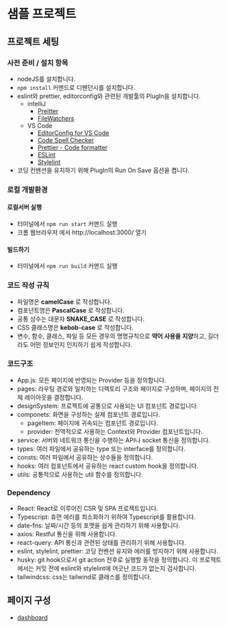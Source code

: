 # 샘플 프로젝트

## 프로젝트 세팅

### 사전 준비 / 설치 항목
- nodeJS를 설치합니다.
- `npm install` 커맨드로 디팬던시를 설치합니다.
- eslint와 prettier, editorconfig와 관련된 개발툴의 PlugIn을 설치합니다.
  - intelliJ
    - [Preitter](https://plugins.jetbrains.com/plugin/10456-prettier)
    - [FileWatchers](https://plugins.jetbrains.com/plugin/7177-file-watchers)
  - VS Code
    - [EditorConfig for VS Code](https://marketplace.visualstudio.com/items?itemName=EditorConfig.EditorConfig)
    - [Code Spell Checker](https://marketplace.visualstudio.com/items?itemName=streetsidesoftware.code-spell-checker)
    - [Prettier - Code formatter](https://marketplace.visualstudio.com/items?itemName=esbenp.prettier-vscode)
    - [ESLint](https://marketplace.visualstudio.com/items?itemName=dbaeumer.vscode-eslint)
    - [Stylelint](https://marketplace.visualstudio.com/items?itemName=stylelint.vscode-stylelint)
- 코딩 컨벤션을 유지하기 위해 PlugIn의 Run On Save 옵션을 켭니다. 

### 로컬 개발환경

#### 로컬서버 실행
- 터미널에서 `npm run start` 커맨드 실행
- 크롬 웹브라우저 에서 http://localhost:3000/ 열기

#### 빌드하기
- 터미널에서 `npm run build` 커맨드 실행

### 코드 작성 규칙
- 파일명은 **camelCase** 로 작성합니다.
- 컴포넌트명은 **PascalCase** 로 작성합니다.
- 공통 상수는 대문자 **SNAKE_CASE** 로 작성합니다.
- CSS 클래스명은 **kebob-case** 로 작성합니다.
- 변수, 함수, 클래스, 파일 등 모든 경우의 명명규칙으로 **약어 사용을 지양**하고, 길더라도 어떤 정보인지 인지하기 쉽게 작성합니다.

### 코드구조
- App.js: 모든 페이지에 반영되는 Provider 등을 정의합니다.
- pages: 라우팅 경로와 일치하는 디렉토리 구조와 페이지로 구성하며, 페이지의 전체 레이아웃을 결정합니다.
- designSystem: 프로젝트에 공통으로 사용되는 UI 컴포넌트 경로입니다.
- componets: 화면을 구성하는 실제 컴포넌트 경로입니다.
  - pageItem: 페이지에 귀속되는 컴포넌트 경로입니다.
  - provider: 전역적으로 사용하는 Context와 Provider 컴포넌트입니다.
- service: 서버와 네트워크 통신을 수행하는 API나 socket 통신을 정의합니다.
- types: 여러 파일에서 공유하는 type 또는 interface를 정의합니다.
- consts: 여러 파일에서 공유하는 상수들을 정의합니다.
- hooks: 여러 컴포넌트에서 공유하는 react custom hook을 정의합니다.
- utils: 공통적으로 사용하는 util 함수를 정의합니다.

### Dependency
- React: React로 이루어진 CSR 및 SPA 프로젝트입니다.
- Typescript: 휴먼 에러를 최소화하기 위하여 Typescript를 활용합니다.
- date-fns: 날짜/시간 등의 포맷을 쉽게 관리하기 위해 사용합니다.
- axios: Restful 통신을 위해 사용합니다.
- react-query: API 통신과 관련된 상태를 관리하기 위해 사용합니다.
- eslint, stylelint, prettier: 코딩 컨벤션 유지와 에러를 방지하기 위해 사용합니다.
- husky: git hook으로서 git action 전후로 실행할 동작을 정의합니다. 이 프로젝트에서는 커밋 전에 eslint와 stylelint에 어긋난 코드가 없는지 검사합니다.
- tailwindcss: css는 tailwind로 클래스를 정의합니다.


## 페이지 구성
- [dashboard](.docs/pages/dashboard.md)
